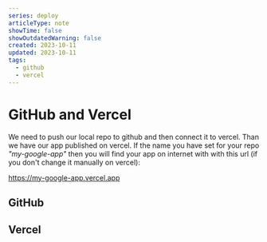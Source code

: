 ```yaml
---
series: deploy
articleType: note
showTime: false
showOutdatedWarning: false
created: 2023-10-11
updated: 2023-10-11
tags:
  - github
  - vercel
---
```


# GitHub and Vercel
We need to push our local repo to github and then connect it to vercel. Than we have our app published on vercel. If the name you have set for your repo _"my-google-app"_ then you will find your app on internet with with this url (if you don't change it manually on vercel):

https://my-google-app.vercel.app

## GitHub

## Vercel

<!-- 
Made by lovkyndig 2023.
-->